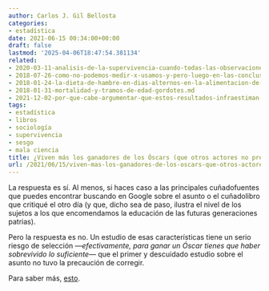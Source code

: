 ```yaml
---
author: Carlos J. Gil Bellosta
categories:
- estadística
date: 2021-06-15 00:34:00+00:00
draft: false
lastmod: '2025-04-06T18:47:54.381134'
related:
- 2020-03-11-analisis-de-la-supervivencia-cuando-todas-las-observaciones-estan-censuradas.md
- 2018-07-26-como-no-podemos-medir-x-usamos-y-pero-luego-en-las-conclusiones-no-criticamos-y-sino-x.md
- 2018-01-24-la-dieta-de-hambre-en-dias-alternos-en-la-alimentacion-de-los-viejos.md
- 2018-01-31-mortalidad-y-tramos-de-edad-gordotes.md
- 2021-12-02-por-que-cabe-argumentar-que-estos-resultados-infraestiman-la-efectividad-de-las-vacunas-contra-el-covid.md
tags:
- estadística
- libros
- sociología
- supervivencia
- sesgo
- mala ciencia
title: ¿Viven más los ganadores de los Óscars (que otros actores no premiados)?
url: /2021/06/15/viven-mas-los-ganadores-de-los-oscars-que-otros-actores-no-premiados/
---
```


La respuesta es sí. Al menos, si haces caso a las principales cuñadofuentes que puedes encontrar buscando en Google sobre el asunto o el cuñadolibro que critiqué el otro día (y que, dicho sea de paso, ilustra el nivel de los sujetos a los que encomendamos la educación de las futuras generaciones patrias).

Pero la respuesta es no. Un estudio de esas características tiene un serio riesgo de selección _—_efectivamente, para ganar un Óscar tienes que haber sobrevivido lo suficiente_—_ que el primer y descuidado estudio sobre el asunto no tuvo la precaución de corregir.

Para saber más, [esto](https://www.causeweb.org/wiki/chance/index.php/Oscar_winners_do_not_live_longer).